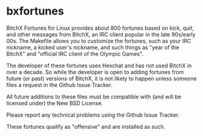 # bxfortunes

BitchX Fortunes for Linux provides about 800 fortunes based on kick, quit, and other messages from BitchX, an IRC client popular in the late 90s/early 00s. The Makefile allows you to customize the fortunes, such as your IRC nickname, a kicked user's nickname, and such things as "year of the BitchX" and "official IRC client of the Olympic Games". 

The developer of these fortunes uses Hexchat and has not used BitchX in over a decade. So while the developer is open to adding fortunes from future (or past) versions of BitchX, it is not likely to happen unless someone files a request in the Github Issue Tracker.

All future additions to these files must be compatible with (and will be licensed under) the New BSD License.

Please report any technical problems using the Github Issue Tracker.

These fortunes qualify as "offensive" and are installed as such.
